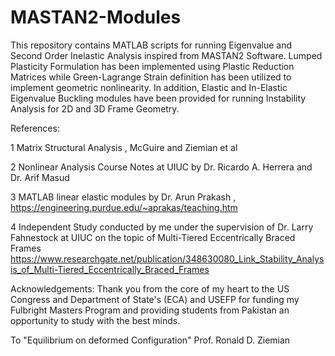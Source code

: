 # MASTAN2-Modules
This repository contains MATLAB scripts for running Eigenvalue and Second Order Inelastic Analysis inspired from MASTAN2 Software. Lumped Plasticity Formulation has been implemented using Plastic Reduction Matrices while Green-Lagrange Strain definition has been utilized to implement geometric nonlinearity. In addition, Elastic and In-Elastic Eigenvalue Buckling modules have been provided for running Instability Analysis for 2D and 3D Frame Geometry. 

References:

1 Matrix Structural Analysis , McGuire and Ziemian et al

2 Nonlinear Analysis Course Notes at UIUC by Dr. Ricardo A. Herrera and Dr. Arif Masud

3 MATLAB linear elastic modules by Dr. Arun Prakash , https://engineering.purdue.edu/~aprakas/teaching.htm

4 Independent Study conducted by me under the supervision of Dr. Larry Fahnestock at UIUC on the topic of Multi-Tiered Eccentrically Braced Frames https://www.researchgate.net/publication/348630080_Link_Stability_Analysis_of_Multi-Tiered_Eccentrically_Braced_Frames

Acknowledgements:
Thank you from the core of my heart to the US Congress and Department of State's (ECA) and USEFP for funding my Fulbright Masters Program and providing students from Pakistan an opportunity to study with the best minds.

To "Equilibrium on deformed Configuration" 
                  Prof. Ronald D. Ziemian
